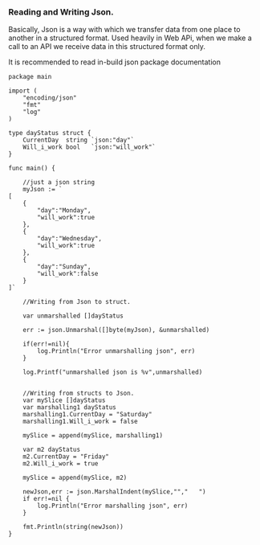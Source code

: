### Reading and Writing Json.
Basically, Json is a way with which we transfer data from one place to another in a structured format.
Used heavily in Web APi, when we make a call to an API we receive data in this structured format only.

It is recommended to read in-build json package documentation 
<br>
```
package main

import (
	"encoding/json"
	"fmt"
	"log"
)

type dayStatus struct {
	CurrentDay  string `json:"day"`
	Will_i_work bool   `json:"will_work"`
}

func main() {

	//just a json string
	myJson := `
[
	{
		"day":"Monday",
		"will_work":true	
	},
	{
		"day":"Wednesday",
		"will_work":true	
	},
	{
		"day":"Sunday",
		"will_work":false	
	}
]`

	//Writing from Json to struct.

	var unmarshalled []dayStatus

	err := json.Unmarshal([]byte(myJson), &unmarshalled)

	if(err!=nil){
		log.Println("Error unmarshalling json", err)
	}

	log.Printf("unmarshalled json is %v",unmarshalled)


	//Writing from structs to Json.
	var mySlice []dayStatus
	var marshalling1 dayStatus 
	marshalling1.CurrentDay = "Saturday"
	marshalling1.Will_i_work = false

	mySlice = append(mySlice, marshalling1)

	var m2 dayStatus 
	m2.CurrentDay = "Friday"
	m2.Will_i_work = true

	mySlice = append(mySlice, m2)

	newJson,err := json.MarshalIndent(mySlice,"","   ")
	if err!=nil {
		log.Println("Error marshalling json", err)
	}

	fmt.Println(string(newJson))
}
```

